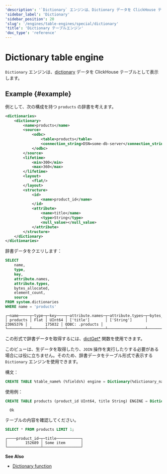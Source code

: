 ```yaml
---
'description': '`Dictionary` エンジンは、Dictionary データを ClickHouse テーブルとして表示します。'
'sidebar_label': 'Dictionary'
'sidebar_position': 20
'slug': '/engines/table-engines/special/dictionary'
'title': 'Dictionary テーブルエンジン'
'doc_type': 'reference'
---
```



# Dictionary table engine

`Dictionary` エンジンは、[dictionary](../../../sql-reference/dictionaries/index.md) データを ClickHouse テーブルとして表示します。

## Example {#example}

例として、次の構成を持つ `products` の辞書を考えます。

```xml
<dictionaries>
    <dictionary>
        <name>products</name>
        <source>
            <odbc>
                <table>products</table>
                <connection_string>DSN=some-db-server</connection_string>
            </odbc>
        </source>
        <lifetime>
            <min>300</min>
            <max>360</max>
        </lifetime>
        <layout>
            <flat/>
        </layout>
        <structure>
            <id>
                <name>product_id</name>
            </id>
            <attribute>
                <name>title</name>
                <type>String</type>
                <null_value></null_value>
            </attribute>
        </structure>
    </dictionary>
</dictionaries>
```

辞書データをクエリします：

```sql
SELECT
    name,
    type,
    key,
    attribute.names,
    attribute.types,
    bytes_allocated,
    element_count,
    source
FROM system.dictionaries
WHERE name = 'products'
```

```text
┌─name─────┬─type─┬─key────┬─attribute.names─┬─attribute.types─┬─bytes_allocated─┬─element_count─┬─source──────────┐
│ products │ Flat │ UInt64 │ ['title']       │ ['String']      │        23065376 │        175032 │ ODBC: .products │
└──────────┴──────┴────────┴─────────────────┴─────────────────┴─────────────────┴───────────────┴─────────────────┘
```

この形式で辞書データを取得するには、[dictGet\*](/sql-reference/functions/ext-dict-functions#dictget-dictgetordefault-dictgetornull) 関数を使用できます。

このビューは、生データを取得したり、`JOIN` 操作を実行したりする必要がある場合には役に立ちません。そのため、辞書データをテーブル形式で表示する `Dictionary` エンジンを使用できます。

構文：

```sql
CREATE TABLE %table_name% (%fields%) engine = Dictionary(%dictionary_name%)`
```

使用例：

```sql
CREATE TABLE products (product_id UInt64, title String) ENGINE = Dictionary(products);
```

      Ok

テーブルの内容を確認してください。

```sql
SELECT * FROM products LIMIT 1;
```

```text
┌────product_id─┬─title───────────┐
│        152689 │ Some item       │
└───────────────┴─────────────────┘
```

**See Also**

- [Dictionary function](/sql-reference/table-functions/dictionary)
